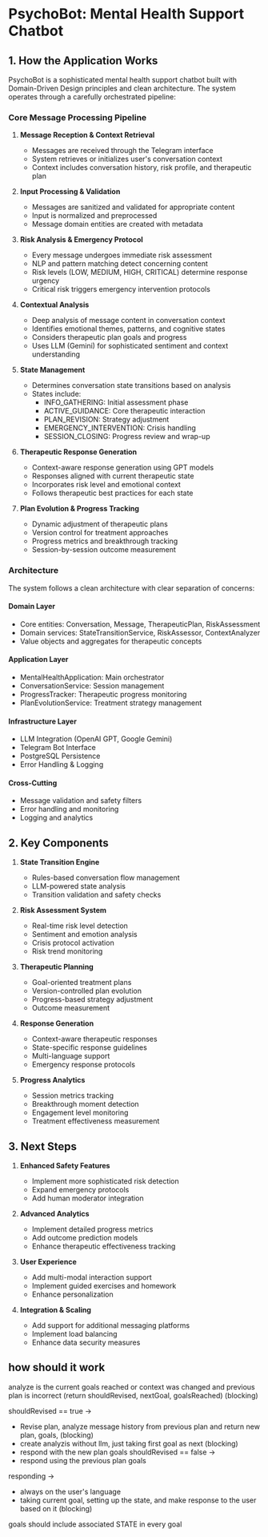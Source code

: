 # PsychoBot: Mental Health Support Chatbot

## 1. How the Application Works

PsychoBot is a sophisticated mental health support chatbot built with Domain-Driven Design principles and clean architecture. The system operates through a carefully orchestrated pipeline:

### Core Message Processing Pipeline

1. **Message Reception & Context Retrieval**
   - Messages are received through the Telegram interface
   - System retrieves or initializes user's conversation context
   - Context includes conversation history, risk profile, and therapeutic plan

2. **Input Processing & Validation**
   - Messages are sanitized and validated for appropriate content
   - Input is normalized and preprocessed
   - Message domain entities are created with metadata

3. **Risk Analysis & Emergency Protocol**
   - Every message undergoes immediate risk assessment
   - NLP and pattern matching detect concerning content
   - Risk levels (LOW, MEDIUM, HIGH, CRITICAL) determine response urgency
   - Critical risk triggers emergency intervention protocols

4. **Contextual Analysis**
   - Deep analysis of message content in conversation context
   - Identifies emotional themes, patterns, and cognitive states
   - Considers therapeutic plan goals and progress
   - Uses LLM (Gemini) for sophisticated sentiment and context understanding

5. **State Management**
   - Determines conversation state transitions based on analysis
   - States include:
     - INFO_GATHERING: Initial assessment phase
     - ACTIVE_GUIDANCE: Core therapeutic interaction
     - PLAN_REVISION: Strategy adjustment
     - EMERGENCY_INTERVENTION: Crisis handling
     - SESSION_CLOSING: Progress review and wrap-up

6. **Therapeutic Response Generation**
   - Context-aware response generation using GPT models
   - Responses aligned with current therapeutic state
   - Incorporates risk level and emotional context
   - Follows therapeutic best practices for each state

7. **Plan Evolution & Progress Tracking**
   - Dynamic adjustment of therapeutic plans
   - Version control for treatment approaches
   - Progress metrics and breakthrough tracking
   - Session-by-session outcome measurement

### Architecture

The system follows a clean architecture with clear separation of concerns:

#### Domain Layer
- Core entities: Conversation, Message, TherapeuticPlan, RiskAssessment
- Domain services: StateTransitionService, RiskAssessor, ContextAnalyzer
- Value objects and aggregates for therapeutic concepts

#### Application Layer
- MentalHealthApplication: Main orchestrator
- ConversationService: Session management
- ProgressTracker: Therapeutic progress monitoring
- PlanEvolutionService: Treatment strategy management

#### Infrastructure Layer
- LLM Integration (OpenAI GPT, Google Gemini)
- Telegram Bot Interface
- PostgreSQL Persistence
- Error Handling & Logging

#### Cross-Cutting
- Message validation and safety filters
- Error handling and monitoring
- Logging and analytics

## 2. Key Components

1. **State Transition Engine**
   - Rules-based conversation flow management
   - LLM-powered state analysis
   - Transition validation and safety checks

2. **Risk Assessment System**
   - Real-time risk level detection
   - Sentiment and emotion analysis
   - Crisis protocol activation
   - Risk trend monitoring

3. **Therapeutic Planning**
   - Goal-oriented treatment plans
   - Version-controlled plan evolution
   - Progress-based strategy adjustment
   - Outcome measurement

4. **Response Generation**
   - Context-aware therapeutic responses
   - State-specific response guidelines
   - Multi-language support
   - Emergency response protocols

5. **Progress Analytics**
   - Session metrics tracking
   - Breakthrough moment detection
   - Engagement level monitoring
   - Treatment effectiveness measurement

## 3. Next Steps

1. **Enhanced Safety Features**
   - Implement more sophisticated risk detection
   - Expand emergency protocols
   - Add human moderator integration

2. **Advanced Analytics**
   - Implement detailed progress metrics
   - Add outcome prediction models
   - Enhance therapeutic effectiveness tracking

3. **User Experience**
   - Add multi-modal interaction support
   - Implement guided exercises and homework
   - Enhance personalization

4. **Integration & Scaling**
   - Add support for additional messaging platforms
   - Implement load balancing
   - Enhance data security measures


## how should it work

analyze is the current goals reached or context was changed and previous plan is incorrect  (return shouldRevised, nextGoal, goalsReached) (blocking)

shouldRevised == true ->
   - Revise plan, analyze message history from previous plan and return new plan, goals, (blocking)
   - create analyzis without llm, just taking first goal as next (blocking)
   - respond with the new plan goals 
shouldRevised == false ->
   - respond using the previous plan goals

responding -> 
   - always on the user's language
   - taking current goal, setting up the state, and make response to the user based on it  (blocking)


goals should include associated STATE in every goal
